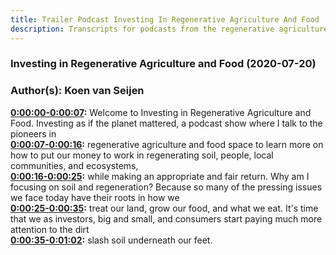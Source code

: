 ```yaml
---
title: Trailer Podcast Investing In Regenerative Agriculture And Food
description: Transcripts for podcasts from the regenerative agriculture space. Search and find episodes and timestamps.
---
```


### Investing in Regenerative Agriculture and Food  (2020-07-20)  
### Author(s): Koen van Seijen  

**[0:00:00-0:00:07](https://investinginregenerativeagriculture.com#t=0:00:00):**  Welcome to Investing in Regenerative Agriculture and Food.  Investing as if the planet mattered,  a podcast show where I talk to the pioneers in  
**[0:00:07-0:00:16](https://investinginregenerativeagriculture.com#t=0:00:07):**  regenerative agriculture and food space to learn more on how to put  our money to work in regenerating soil, people,  local communities, and ecosystems,  
**[0:00:16-0:00:25](https://investinginregenerativeagriculture.com#t=0:00:16):**  while making an appropriate and fair return.  Why am I focusing on soil and regeneration?  Because so many of the pressing issues we face today have their roots in how we  
**[0:00:25-0:00:35](https://investinginregenerativeagriculture.com#t=0:00:25):**  treat our land, grow our food, and what we eat.  It's time that we as investors, big and small,  and consumers start paying much more attention to the dirt  
**[0:00:35-0:01:02](https://investinginregenerativeagriculture.com#t=0:00:35):**  slash soil underneath our feet.  